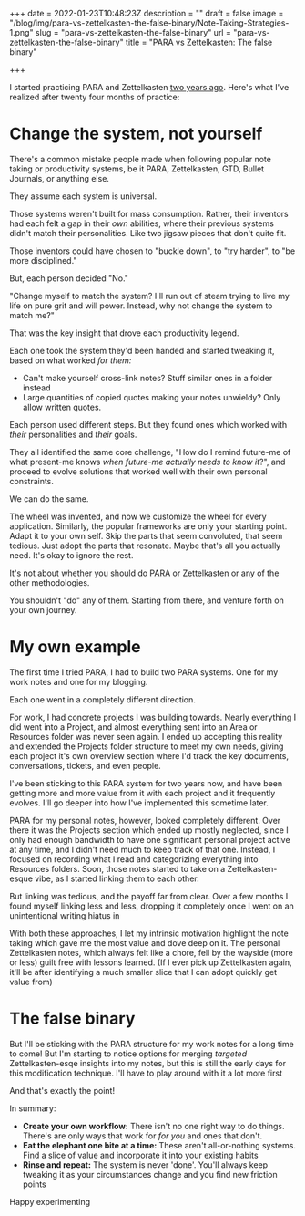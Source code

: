 +++
date = 2022-01-23T10:48:23Z
description = ""
draft = false
image = "/blog/img/para-vs-zettelkasten-the-false-binary/Note-Taking-Strategies-1.png"
slug = "para-vs-zettelkasten-the-false-binary"
url = "para-vs-zettelkasten-the-false-binary"
title = "PARA vs Zettelkasten: The false binary"

+++


I started practicing PARA and Zettelkasten [two years ago](__GHOST_URL__/blog/remembering-what-you-read-zettelkasten-vs-para/).  Here's what I've realized after twenty four months of practice:

# Change the system, not yourself

There's a common mistake people made when following popular note taking or productivity systems, be it PARA, Zettelkasten, GTD, Bullet Journals, or anything else.

They assume each system is universal.

Those systems weren't built for mass consumption. Rather, their inventors had each felt a gap in their _own_ abilities, where their previous systems didn't match their personalities. Like two jigsaw pieces that don't quite fit.

Those inventors could have chosen to "buckle down", to "try harder", to "be more disciplined."

But, each person decided "No."

"Change myself to match the system? I'll run out of steam trying to live my life on pure grit and will power. Instead, why not change the system to match me?"

That was the key insight that drove each productivity legend.

Each one took the system they'd been handed and started tweaking it, based on what worked _for them:_

* Can't make yourself cross-link notes? Stuff similar ones in a folder instead
* Large quantities of copied quotes making your notes unwieldy? Only allow written quotes.

Each person used different steps. But they found ones which worked with _their_ personalities and _their_ goals.

They all identified the same core challenge, "How do I remind future-me of what present-me knows _when future-me actually needs to know it_?", and proceed to evolve solutions that worked well with their own personal constraints.

We can do the same.

The wheel was invented, and now we customize the wheel for every application. Similarly, the popular frameworks are only your starting point.  Adapt it to your own self.  Skip the parts that seem convoluted, that  seem tedious. Just adopt the parts that resonate. Maybe that's all you actually need.  It's okay to ignore the rest.

It's not about whether you should do PARA or Zettelkasten or any of the other methodologies.

You shouldn't "do" any of them.  Starting from there, and venture forth on your own journey.

# My own example

The first time I tried PARA, I had to build two PARA systems. One for my work notes and one for my blogging.

Each one went in a completely different direction.

For work, I had concrete projects I was building towards.  Nearly everything I did went into a Project, and almost everything sent into an Area or Resources folder was never seen again.  I ended up accepting this reality and extended the Projects folder structure to meet my own needs, giving each project it's own overview section where I'd track the key documents, conversations, tickets, and even people.

I've been sticking to this PARA system for two years now, and have been getting more and more value from it with each project and it frequently evolves.  I'll go deeper into how I've implemented this sometime later.

PARA for my personal notes, however, looked completely different.  Over there it was the Projects section which ended up mostly neglected, since I only had enough bandwidth to have one significant personal project active at any time, and I didn't need much to keep track of that one.  Instead, I focused on recording what I read and categorizing everything into Resources folders.  Soon, those notes started to take on a Zettelkasten-esque vibe, as I started linking them to each other.

But linking was tedious, and the payoff far from clear.  Over a few months I found myself linking less and less, dropping it completely once I went on an unintentional writing hiatus in

With both these approaches, I let my intrinsic motivation highlight the note taking which gave me the most value and dove deep on it.  The personal Zettelkasten notes, which always felt like a chore, fell by the wayside (more or less) guilt free with lessons learned.  (If I ever pick up Zettelkasten again, it'll be after identifying a much smaller slice that I can adopt quickly get value from)

# The false binary

But I'll be sticking with the PARA structure for my work notes for a long time to come!  But I'm starting to notice options for merging _targeted_ Zettelkasten-esqe insights into my notes, but this is still the early days for this modification technique.  I'll have to play around with it a lot more first

And that's exactly the point!

In summary:

* **Create your own workflow:** There isn't no one right way to do things. There's are only ways that work for _for you_ and ones that don't.
* **Eat the elephant one bite at a time:** These aren't all-or-nothing systems.  Find a slice of value and incorporate it into your existing habits
* **Rinse and repeat:** The system is never 'done'.  You'll always keep tweaking it as your circumstances change and you find new friction points

Happy experimenting

